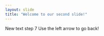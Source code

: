 ```yaml
---
layout: slide
title: "Welcome to our second slide!"
---
```

New text step 7
Use the left arrow to go back!
